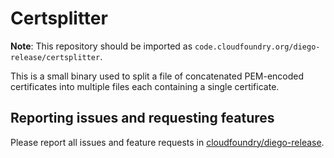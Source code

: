 Certsplitter
==============

**Note**: This repository should be imported as `code.cloudfoundry.org/diego-release/certsplitter`.

This is a small binary used to split a file of concatenated PEM-encoded
certificates into multiple files each containing a single certificate.

## Reporting issues and requesting features

Please report all issues and feature requests in [cloudfoundry/diego-release](https://github.com/cloudfoundry/diego-release/issues).

